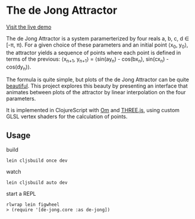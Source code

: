 # The de Jong Attractor

[Visit the live demo][demo]

The de Jong Attractor is a system paramerterized by four reals a, b, c, d ∈ [-π, π). For a given choice of these parameters and an initial point ⟨x<sub>0</sub>, y<sub>0</sub>⟩, the attractor yields a sequence of points where each point is defined in terms of the previous: ⟨x<sub>n+1</sub>, y<sub>n+1</sub>⟩ = ⟨sin(ay<sub>n</sub>) - cos(bx<sub>n</sub>), sin(cx<sub>n</sub>) - cos(dy<sub>n</sub>)⟩.

The formula is quite simple, but plots of the de Jong Attractor can be quite [beautiful][bourke]. This project explores this beauty by presenting an interface that animates between plots of the attractor by linear interpolation on the four parameters.

It is implemented in ClojureScript with [Om][om] and [THREE.js][three], using custom GLSL vertex shaders for the calculation of points.

[demo]: http://cjlarose.com/de-jong
[bourke]: http://paulbourke.net/fractals/peterdejong/
[om]: https://github.com/omcljs/om
[three]: http://threejs.org/

## Usage

build

    lein cljsbuild once dev

watch

    lein cljsbuild auto dev

start a REPL

    rlwrap lein figwheel
    > (require '[de-jong.core :as de-jong])
